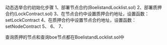 动态选举合约初始化步骤
1、部署节点合约(BoelistandLocklist.sol)
2、部署质押合约(LockContract.sol)
3、在节点合约中设置质押合约地址，设置函数：setLockContract
4、在质押合约中设置节点合约地址，设置函数：setNodeContract
5、
6、
7、

查询质押的节点和查询boe节点都在BoelistandLocklist.sol中